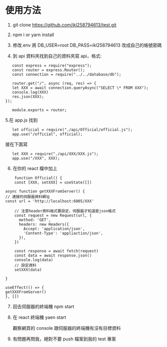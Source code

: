 # 使用方法

1. git clone https://github.com/ikl258794613/test.git

2. npm i or yarn install

3. 修改.env 將 DB_USER=root DB_PASS=ikl258794613 改成自己的帳號密碼

4. 到 api 資料夾找到自己的資料夾寫 api，格式:

```
   const express = require("express");
   const router = express.Router();
   const connection = require("../../database/db");

   router.get("/", async (req, res) => {
   let XXX = await connection.queryAsync("SELECT \* FROM XXX");
   console.log(XXX)
   res.json(XXX);
});

   module.exports = router;
```

5.在 app.js 找到

```
   let official = require("./api/Official/official.js");
   app.use("/official", official);
```

接在下面寫

```
   let XXX = require("./api/XXX/XXX.js");
   app.use("/XXX", XXX);

```

6.  在你的 react 檔中加上

```
    function Official() {
    const [XXX, setXXX] = useState([])

async function getXXXFromServer() {
// 連接的伺服器資料網址
const url = 'http://localhost:6005/XXX'

    // 注意header資料格式要設定，伺服器才知道是json格式
    const request = new Request(url, {
      method: 'GET',
      headers: new Headers({
        Accept: 'application/json',
        'Content-Type': 'appliaction/json',
      }),
    })

    const response = await fetch(request)
    const data = await response.json()
    console.log(data)
    // 設定資料
    setXXX(data)

}

useEffect(() => {
getXXXFromServer()
}, [])

```

7. 回去伺服器的終端機 npm start

8. 在 react 終端機 yaen start

   觀察網頁的 console 跟伺服器的終端機有沒有目標資料

9. 有問題再問我，絕對不要 push 檔案到我的 test 專案
